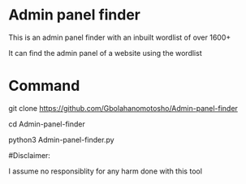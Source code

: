 # Admin panel finder 



  This is an admin panel finder with an inbuilt wordlist of over 1600+


  It can find the admin panel of a website using the wordlist




# Command



 git clone https://github.com/Gbolahanomotosho/Admin-panel-finder





 cd Admin-panel-finder





 python3 Admin-panel-finder.py




#Disclaimer:


 I assume no responsiblity for any harm done with this tool
